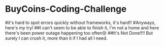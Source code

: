 # BuyCoins-Coding-Challenge

#it's hard to spot errors quickly without frameworks, it's hard!!
#Anyways, here's my try!
##I can't seem to be able to finish it, I'm not a home and here there's been power outage happening too often😢
##It's Not Done!!!! But surely I can crush it, more than it if I had all I need.
